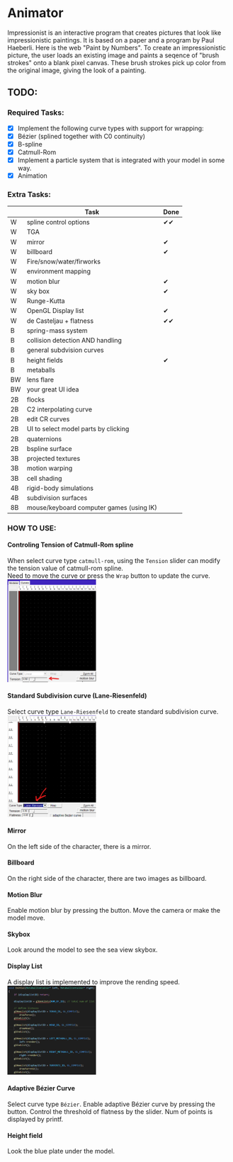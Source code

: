 # Animator

Impressionist is an interactive program that creates pictures that look like impressionistic paintings. It is based on a paper and a program by Paul Haeberli. Here is the web "Paint by Numbers".
To create an impressionistic picture, the user loads an existing image and paints a seqence of "brush strokes" onto a blank pixel canvas. These brush strokes pick up color from the original image, giving the look of a painting.

## TODO:

### Required Tasks:

- [x] Implement the following curve types with support for wrapping:
- [x] Bézier (splined together with C0 continuity)
- [x] B-spline
- [x] Catmull-Rom
- [x] Implement a particle system that is integrated with your model in some way.
- [x] Animation

### Extra Tasks:

||Task|Done|
|-|-|-|
|W|spline control options|✔✔|
|W|TGA||
|W|mirror|✔|
|W|billboard|✔|
|W|Fire/snow/water/firworks||
|W|environment mapping||
|W|motion blur|✔|
|W|sky box|✔|
|W|Runge-Kutta||
|W|OpenGL Display list|✔|
|W|de Casteljau + flatness|✔✔|
|B|spring-mass system||
|B|collision detection AND handling||
|B|general subdvision curves||
|B|height fields|✔|
|B|metaballs||
|BW|lens flare||
|BW|your great UI idea||
|2B|flocks||
|2B|C2 interpolating curve||
|2B|edit CR curves||
|2B|UI to select model parts by clicking||
|2B|quaternions||
|2B|bspline surface||
|3B|projected textures||
|3B|motion warping||
|3B|cell shading||
|4B|rigid-body simulations||
|4B|subdivision surfaces||
|8B| mouse/keyboard computer games (using IK)||

### HOW TO USE:
#### Controling Tension of Catmull-Rom spline
When select curve type `catmull-rom`, using the `Tension` slider can modify the tension value of catmull-rom spline.  
Need to move the curve or press the `Wrap` button to update the curve.
<img src="img/tension.png" width="200" class="center">

#### Standard Subdivision curve (Lane-Riesenfeld)
Select curve type `Lane-Riesenfeld` to create standard subdivision curve.
<img src="img/laneriensenfeld.png" width="200" class="center">

#### Mirror
On the left side of the character, there is a mirror.

#### Billboard
On the right side of the character, there are two images as billboard.

#### Motion Blur
Enable motion blur by pressing the button.
Move the camera or make the model move.

#### Skybox
Look around the model to see the sea view skybox.

#### Display List
A display list is implemented to improve the rending speed.
<img src="img/displaylist.png" width="200" class="center">

#### Adaptive Bézier Curve
Select curve type `Bézier`.
Enable adaptive Bézier curve by pressing the button.
Control the threshold of flatness by the slider.
Num of points is displayed by printf.

#### Height field
Look the blue plate under the model.